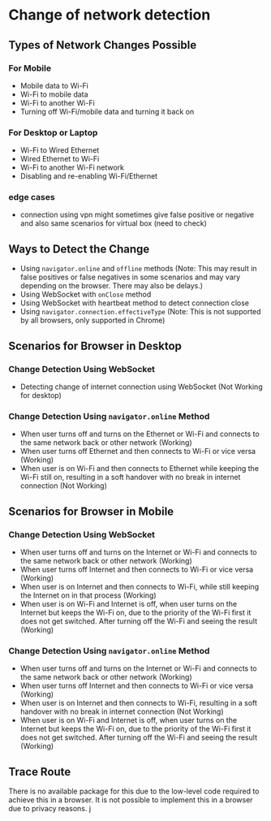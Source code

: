 # Change of network detection 
## Types of Network Changes Possible

### For Mobile
- Mobile data to Wi-Fi
- Wi-Fi to mobile data
- Wi-Fi to another Wi-Fi
- Turning off Wi-Fi/mobile data and turning it back on

### For Desktop or Laptop
- Wi-Fi to Wired Ethernet
- Wired Ethernet to Wi-Fi
- Wi-Fi to another Wi-Fi network
- Disabling and re-enabling Wi-Fi/Ethernet

### edge cases
- connection using vpn might sometimes give false positive or negative  and also same scenarios for virtual box (need to check)

## Ways to Detect the Change
- Using `navigator.online` and `offline` methods (Note: This may result in false positives or false negatives in some scenarios and may vary depending on the browser. There may also be delays.)
- Using WebSocket with `onClose` method
- Using WebSocket with heartbeat method to detect connection close
- Using `navigator.connection.effectiveType` (Note: This is not supported by all browsers, only supported in Chrome)

## Scenarios for Browser in Desktop
### Change Detection Using WebSocket
- Detecting change of internet connection using WebSocket (Not Working for desktop)

### Change Detection Using `navigator.online` Method
- When user turns off and turns on the Ethernet or Wi-Fi and connects to the same network back or other network (Working)
- When user turns off Ethernet and then connects to Wi-Fi or vice versa (Working)
- When user is on Wi-Fi and then connects to Ethernet while keeping the Wi-Fi still on, resulting in a soft handover with no break in internet connection (Not Working)

## Scenarios for Browser in Mobile
### Change Detection Using WebSocket
- When user turns off and turns on the Internet or Wi-Fi and connects to the same network back or other network (Working)
- When user turns off Internet and then connects to Wi-Fi or vice versa (Working)
- When user is on Internet and then connects to Wi-Fi, while still keeping the Internet on in that process (Working)
- When user is on Wi-Fi and Internet is off, when user turns on the Internet but keeps the Wi-Fi on, due to the priority of the Wi-Fi first it does not get switched. After turning off the Wi-Fi and seeing the result (Working)

### Change Detection Using `navigator.online` Method
- When user turns off and turns on the Internet or Wi-Fi and connects to the same network back or other network (Working)
- When user turns off Internet and then connects to Wi-Fi or vice versa (Working)
- When user is on Internet and then connects to Wi-Fi, resulting in a soft handover with no break in internet connection (Not Working)
- When user is on Wi-Fi and Internet is off, when user turns on the Internet but keeps the Wi-Fi on, due to the priority of the Wi-Fi first it does not get switched. After turning off the Wi-Fi and seeing the result (Working)

## Trace Route 
There is no available package for this due to the low-level code required to achieve this in a browser. It is not possible to implement this in a browser due to privacy reasons.
j